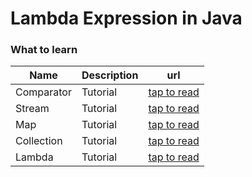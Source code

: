 # Lambda Expression in Java

### What to learn

| Name | Description | url |
|---|---|---|
|Comparator| Tutorial |[tap to read](https://www.baeldung.com/java-comparator-comparable)|
|Stream| Tutorial |[tap to read](https://winterbe.com/posts/2014/07/31/java8-stream-tutorial-examples/)|
|Map| Tutorial |[tap to read](https://www.geeksforgeeks.org/stream-map-java-examples/)|
|Collection| Tutorial |[tap to read](https://www.baeldung.com/java-8-collectors#:~:text=The%20Stream.&text=collect()%20is%20one%20of,held%20in%20a%20Stream%20instance.)|
|Lambda| Tutorial |[tap to read](https://www.tutorialspoint.com/java8/java8_lambda_expressions.htm)|